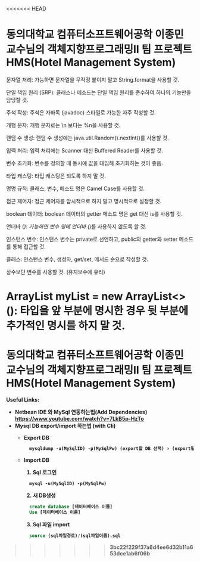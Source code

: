 <<<<<<< HEAD
# 동의대학교 컴퓨터소프트웨어공학 이종민 교수님의 객체지향프로그래밍II 팀 프로젝트 HMS(Hotel Management System)

문자열 처리: 가능하면 문자열을 무작정 붙이지 말고 String.format을 사용할 것.

단일 책임 원리 (SRP): 클래스나 메소드는 단일 책임 원리를 준수하여 하나의 기능만을 담당할 것.

주석 작성: 주석은 자바독 (javadoc) 스타일로 가능한 자주 작성할 것.

개행 문자: 개행 문자로는 \n 보다는 %n을 사용할 것.

랜덤 수 생성: 랜덤 수 생성에는 java.util.Random().nextInt()를 사용할 것.

입력 처리: 입력 처리에는 Scanner 대신 Buffered Reader를 사용할 것.

변수 초기화: 변수를 정의할 때 동시에 값을 대입해 초기화하는 것이 좋음.

타입 캐스팅: 타입 캐스팅은 되도록 하지 말 것.

명명 규칙: 클래스, 변수, 메소드 명은 Camel Case를 사용할 것.

접근 제어자: 접근 제어자를 암시적으로 하지 말고 명시적으로 설정할 것.

boolean 데이터: boolean 데이터의 getter 메소드 명은 get 대신 is를 사용할 것.

언더바 (_): 가능하면 변수 명에 언더바 (_)를 사용하지 않도록 할 것.

인스턴스 변수: 인스턴스 변수는 private로 선언하고, public의 getter와 setter 메소드를 통해 접근할 것.

클래스: 인스턴스 변수, 생성자, get/set, 메서드 순으로 작성할 것.

상수보단 변수를 사용할 것. (유지보수에 유리)

ArrayList<T> myList = new ArrayList<>(): 타입을 앞 부분에 명시한 경우 뒷 부분에 추가적인 명시를 하지 말 것.
=======
<h1>동의대학교 컴퓨터소프트웨어공학 이종민 교수님의 객체지향프로그래밍II 팀 프로젝트 HMS(Hotel Management System)</h1>

<b>Useful Links: </br>

- Netbean IDE 와 MySql 연동하는법(Add Dependencies)<br>
https://www.youtube.com/watch?v=7LkB5p-HzTo<br>
- Mysql DB export/import 하는법 (with Cli)
  - Export DB
    ```sql
      mysqldump -u(MySqlID) -p(MySqlPw) (export할 DB 선택) > (export될 sql파일 이름).sql
    ```
  - Import DB

    1. Sql 로그인
    ```terminal
      mysql -u(MySqlID) -p(MySqlPw)
    ```

    2. 새 DB생성
    ```sql
      create database [데이터베이스 이름]
      Use [데이터베이스 이름]
    ```
    3. Sql 파일 import
    ```sql
      source (sql파일경로)/(sql파일이름).sql
    ``` 
  


>>>>>>> 3bc22f229f37a8d4ee6d32b11a653dce1ab6f06b
